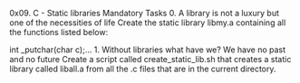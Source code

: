 0x09. C - Static libraries
     Mandatory Tasks
	0. A library is not a luxury but one of the necessities of life
Create the static library libmy.a containing all the functions listed below:

int _putchar(char c);...
	1. Without libraries what have we? We have no past and no future
Create a script called create_static_lib.sh that creates a static library called liball.a from all the .c files that are in the current directory.
